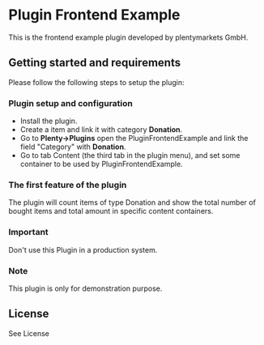 # Plugin Frontend Example
 
This is the frontend example plugin developed by plentymarkets GmbH.
 
## Getting started and requirements
 
Please follow the following steps to setup the plugin:
 
### Plugin setup and configuration

- Install the plugin.
- Create a item and link it with category **Donation**.
- Go to **Plenty->Plugins** open the PluginFrontendExample and link the field "Category" with **Donation**.
- Go to tab Content (the third tab in the plugin menu), and set some container to be used by PluginFrontendExample.

### The first feature of the plugin
 
The plugin will count items of type Donation and show the total number of bought items and total amount in specific content containers. 
 
### Important
 
<div class="alert alert-warning" role="alert">
    Don't use this Plugin in a production system.
</div>
 
### Note
 
<div class="alert alert-info" role="alert">
    This plugin is only for demonstration purpose.
</div>
 
## License
 
See License